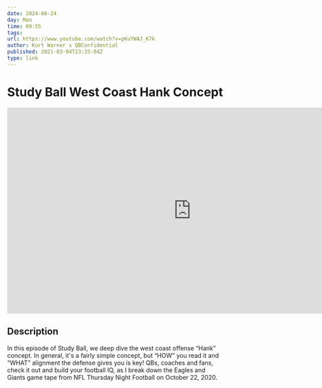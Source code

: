 ```yaml
---
date: 2024-06-24
day: Mon
time: 09:55
tags:
url: https://www.youtube.com/watch?v=pKuYWAJ_K7k
author: Kurt Warner x QBConfidential
published: 2021-03-04T23:35:04Z
type: link
---
```

# Study Ball West Coast Hank Concept

<iframe width="854" height="480" src="https://www.youtube.com/embed/pKuYWAJ_K7k" frameborder="0" allowfullscreen></iframe>

## Description
In this episode of Study Ball, we deep dive the west coast offense “Hank” concept. In general, it's a fairly simple concept, but “HOW” you read it and “WHAT” alignment the defense gives you is key!  QBs, coaches and fans, check it out and build your football IQ, as I break down the Eagles and Giants game tape from NFL Thursday Night Football on October 22, 2020.